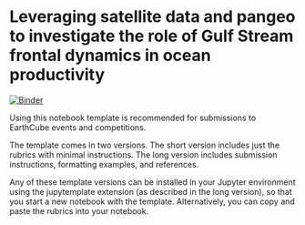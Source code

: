 # Leveraging satellite data and pangeo to investigate the role of Gulf Stream frontal dynamics in ocean productivity

[![Binder](https://mybinder.org/badge_logo.svg)](https://mybinder.org/v2/gh/patrickcgray/gulf_stream_productivity_dynamics/main)


Using this notebook template is recommended for submissions to EarthCube events and competitions.<br>

The template comes in two versions. The short version includes just the rubrics with minimal instructions. The long version includes submission instructions, formatting examples, and references.

Any of these template versions can be installed in your Jupyter environment using the jupytemplate extension (as described in the long version), so that you start a new notebook with the template. Alternatively, you can copy and paste the rubrics into your notebook.
